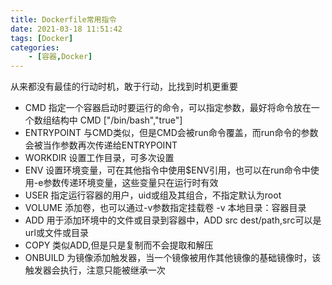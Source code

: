 ```yaml
---
title: Dockerfile常用指令
date: 2021-03-18 11:51:42
tags: [Docker]
categories:
    - [容器,Docker]
---
```

从来都没有最佳的行动时机，敢于行动，比找到时机更重要
+ CMD
  指定一个容器启动时要运行的命令，可以指定参数，最好将命令放在一个数组结构中 CMD ["/bin/bash","true"]
+ ENTRYPOINT
  与CMD类似，但是CMD会被run命令覆盖，而run命令的参数会被当作参数再次传递给ENTRYPOINT
+ WORKDIR
  设置工作目录，可多次设置
+ ENV
  设置环境变量，可在其他指令中使用$ENV引用，也可以在run命令中使用-e参数传递环境变量，这些变量只在运行时有效
+ USER
  指定运行容器的用户，uid或组及其组合，不指定默认为root
+ VOLUME
  添加卷，也可以通过-v参数指定挂载卷 -v 本地目录：容器目录
+ ADD
  用于添加环境中的文件或目录到容器中，ADD src dest/path,src可以是url或文件或目录
+ COPY
  类似ADD,但是只是复制而不会提取和解压
+ ONBUILD
  为镜像添加触发器，当一个镜像被用作其他镜像的基础镜像时，该触发器会执行，注意只能被继承一次